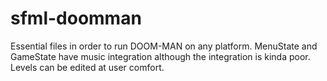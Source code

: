 # sfml-doomman
Essential files in order to run DOOM-MAN on any platform.
MenuState and GameState have music integration although the integration is kinda poor.
Levels can be edited at user comfort.
